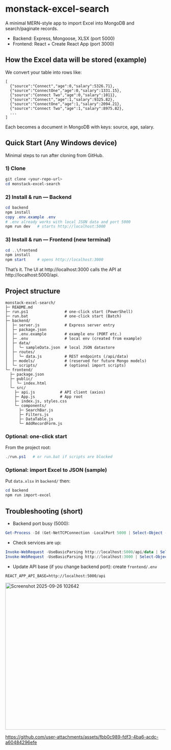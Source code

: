# monstack-excel-search

A minimal MERN-style app to import Excel into MongoDB and search/paginate records.

- Backend: Express, Mongoose, XLSX (port 5000)
- Frontend: React + Create React App (port 3000)

## How the Excel data will be stored (example)

We convert your table into rows like:

```
[
  {"source":"Connect","age":0,"salary":5326.71},
  {"source":"ConnectOne","age":0,"salary":1331.15},
  {"source":"Connect Two","age":0,"salary":1011},
  {"source":"Connect","age":1,"salary":9325.82},
  {"source":"ConnectOne","age":1,"salary":2094.21},
  {"source":"Connect Two","age":1,"salary":8975.82},
  ...
]
```

Each becomes a document in MongoDB with keys: source, age, salary.

## Quick Start (Any Windows device)

Minimal steps to run after cloning from GitHub.

### 1) Clone
```powershell
git clone <your-repo-url>
cd monstack-excel-search
```

### 2) Install & run — Backend
```powershell
cd backend
npm install
copy .env.example .env
# .env already works with local JSON data and port 5000
npm run dev   # starts http://localhost:5000
```

### 3) Install & run — Frontend (new terminal)
```powershell
cd ..\frontend
npm install
npm start     # opens http://localhost:3000
```

That’s it. The UI at http://localhost:3000 calls the API at http://localhost:5000/api.

## Project structure

```
monstack-excel-search/
├─ README.md
├─ run.ps1                # one-click start (PowerShell)
├─ run.bat                # one-click start (Batch)
├─ backend/
│  ├─ server.js           # Express server entry
│  ├─ package.json
│  ├─ .env.example        # example env (PORT etc.)
│  ├─ .env                # local env (created from example)
│  ├─ data/
│  │  └─ sampleData.json  # local JSON datastore
│  ├─ routes/
│  │  └─ data.js          # REST endpoints (/api/data)
│  ├─ models/             # (reserved for future Mongo models)
│  └─ scripts/            # (optional import scripts)
└─ frontend/
  ├─ package.json
  ├─ public/
  │  └─ index.html
  └─ src/
    ├─ api.js           # API client (axios)
    ├─ App.js           # App root
    ├─ index.js, styles.css
    └─ components/
      ├─ SearchBar.js
      ├─ Filters.js
      ├─ DataTable.js
      └─ AddRecordForm.js
```

### Optional: one-click start
From the project root:
```powershell
./run.ps1   # or run.bat if scripts are blocked
```

### Optional: import Excel to JSON (sample)
Put `data.xlsx` in `backend/` then:
```powershell
cd backend
npm run import-excel
```

## Troubleshooting (short)

- Backend port busy (5000):
```powershell
Get-Process -Id (Get-NetTCPConnection -LocalPort 5000 | Select-Object -ExpandProperty OwningProcess) | Stop-Process -Force
```

- Check services are up:
```powershell
Invoke-WebRequest -UseBasicParsing http://localhost:5000/api/data | Select-Object -ExpandProperty StatusCode
Invoke-WebRequest -UseBasicParsing http://localhost:3000 | Select-Object -ExpandProperty StatusCode
```

- Update API base (if you change backend port): create `frontend/.env`
```text
REACT_APP_API_BASE=http://localhost:5000/api
```






<img width="1131" height="460" alt="Screenshot 2025-09-26 102642" src="https://github.com/user-attachments/assets/d01ba805-24eb-4bbb-bec6-7d9aacaab876" />



https://github.com/user-attachments/assets/fbb0c989-fdf3-4ba6-acdc-a60484296efe




